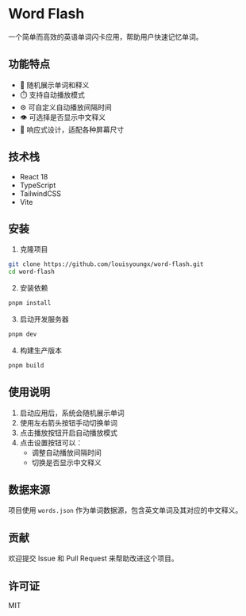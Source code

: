 # Word Flash

一个简单而高效的英语单词闪卡应用，帮助用户快速记忆单词。

## 功能特点

- 🎯 随机展示单词和释义
- ⏱️ 支持自动播放模式
- ⚙️ 可自定义自动播放间隔时间
- 👁️ 可选择是否显示中文释义
- 📱 响应式设计，适配各种屏幕尺寸

## 技术栈

- React 18
- TypeScript
- TailwindCSS
- Vite

## 安装

1. 克隆项目
```bash
git clone https://github.com/louisyoungx/word-flash.git
cd word-flash
```

2. 安装依赖
```bash
pnpm install
```

3. 启动开发服务器
```bash
pnpm dev
```

4. 构建生产版本
```bash
pnpm build
```

## 使用说明

1. 启动应用后，系统会随机展示单词
2. 使用左右箭头按钮手动切换单词
3. 点击播放按钮开启自动播放模式
4. 点击设置按钮可以：
   - 调整自动播放间隔时间
   - 切换是否显示中文释义

## 数据来源

项目使用 `words.json` 作为单词数据源，包含英文单词及其对应的中文释义。

## 贡献

欢迎提交 Issue 和 Pull Request 来帮助改进这个项目。

## 许可证

MIT 